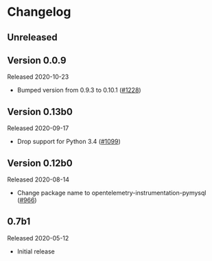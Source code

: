 # Changelog

## Unreleased

## Version 0.0.9

Released 2020-10-23

- Bumped version from 0.9.3 to 0.10.1
  ([#1228](https://github.com/open-telemetry/opentelemetry-python/pull/1228))

## Version 0.13b0

Released 2020-09-17

- Drop support for Python 3.4
  ([#1099](https://github.com/open-telemetry/opentelemetry-python/pull/1099))

## Version 0.12b0

Released 2020-08-14

- Change package name to opentelemetry-instrumentation-pymysql
  ([#966](https://github.com/open-telemetry/opentelemetry-python/pull/966))

## 0.7b1

Released 2020-05-12

- Initial release